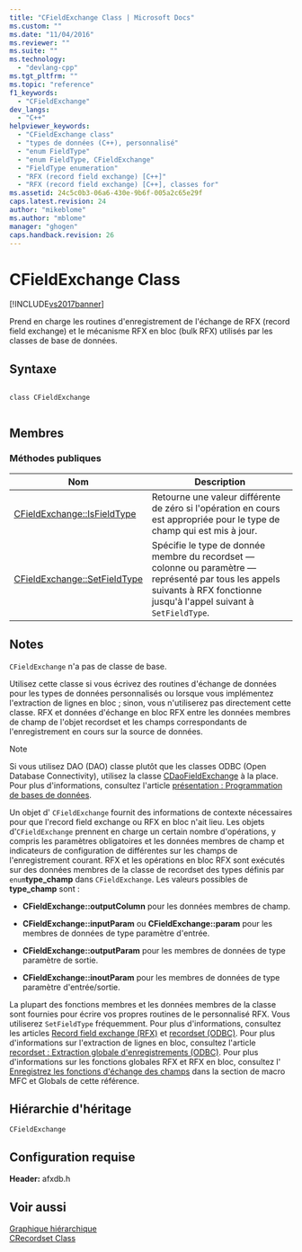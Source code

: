 ```yaml
---
title: "CFieldExchange Class | Microsoft Docs"
ms.custom: ""
ms.date: "11/04/2016"
ms.reviewer: ""
ms.suite: ""
ms.technology: 
  - "devlang-cpp"
ms.tgt_pltfrm: ""
ms.topic: "reference"
f1_keywords: 
  - "CFieldExchange"
dev_langs: 
  - "C++"
helpviewer_keywords: 
  - "CFieldExchange class"
  - "types de données (C++), personnalisé"
  - "enum FieldType"
  - "enum FieldType, CFieldExchange"
  - "FieldType enumeration"
  - "RFX (record field exchange) [C++]"
  - "RFX (record field exchange) [C++], classes for"
ms.assetid: 24c5c0b3-06a6-430e-9b6f-005a2c65e29f
caps.latest.revision: 24
author: "mikeblome"
ms.author: "mblome"
manager: "ghogen"
caps.handback.revision: 26
---
```

# CFieldExchange Class
[!INCLUDE[vs2017banner](../../assembler/inline/includes/vs2017banner.md)]

Prend en charge les routines d'enregistrement de l'échange de RFX \(record field exchange\) et le mécanisme RFX en bloc \(bulk RFX\) utilisés par les classes de base de données.  
  
## Syntaxe  
  
```  
  
class CFieldExchange  
  
```  
  
## Membres  
  
### Méthodes publiques  
  
|Nom|Description|  
|---------|-----------------|  
|[CFieldExchange::IsFieldType](../Topic/CFieldExchange::IsFieldType.md)|Retourne une valeur différente de zéro si l'opération en cours est appropriée pour le type de champ qui est mis à jour.|  
|[CFieldExchange::SetFieldType](../Topic/CFieldExchange::SetFieldType.md)|Spécifie le type de donnée membre du recordset — colonne ou paramètre — représenté par tous les appels suivants à RFX fonctionne jusqu'à l'appel suivant à `SetFieldType`.|  
  
## Notes  
 `CFieldExchange` n'a pas de classe de base.  
  
 Utilisez cette classe si vous écrivez des routines d'échange de données pour les types de données personnalisés ou lorsque vous implémentez l'extraction de lignes en bloc ; sinon, vous n'utiliserez pas directement cette classe.  RFX et données d'échange en bloc RFX entre les données membres de champ de l'objet recordset et les champs correspondants de l'enregistrement en cours sur la source de données.  
  
> [!NOTE]
>  Si vous utilisez DAO \(DAO\) classe plutôt que les classes ODBC \(Open Database Connectivity\), utilisez la classe [CDaoFieldExchange](../../mfc/reference/cdaofieldexchange-class.md) à la place.  Pour plus d'informations, consultez l'article [présentation : Programmation de bases de données](../../data/data-access-programming-mfc-atl.md).  
  
 Un objet d' `CFieldExchange` fournit des informations de contexte nécessaires pour que l'record field exchange ou RFX en bloc n'ait lieu.  Les objets d'`CFieldExchange` prennent en charge un certain nombre d'opérations, y compris les paramètres obligatoires et les données membres de champ et indicateurs de configuration de différentes sur les champs de l'enregistrement courant.  RFX et les opérations en bloc RFX sont exécutés sur des données membres de la classe de recordset des types définis par `enum`**type\_champ** dans `CFieldExchange`.  Les valeurs possibles de **type\_champ** sont :  
  
-   **CFieldExchange::outputColumn** pour les données membres de champ.  
  
-   **CFieldExchange::inputParam** ou **CFieldExchange::param** pour les membres de données de type paramètre d'entrée.  
  
-   **CFieldExchange::outputParam** pour les membres de données de type paramètre de sortie.  
  
-   **CFieldExchange::inoutParam** pour les membres de données de type paramètre d'entrée\/sortie.  
  
 La plupart des fonctions membres et les données membres de la classe sont fournies pour écrire vos propres routines de le personnalisé RFX.  Vous utiliserez `SetFieldType` fréquemment.  Pour plus d'informations, consultez les articles [Record field exchange \(RFX\)](../../data/odbc/record-field-exchange-rfx.md) et [recordset \(ODBC\)](../../data/odbc/recordset-odbc.md).  Pour plus d'informations sur l'extraction de lignes en bloc, consultez l'article [recordset : Extraction globale d'enregistrements \(ODBC\)](../../data/odbc/recordset-fetching-records-in-bulk-odbc.md).  Pour plus d'informations sur les fonctions globales RFX et RFX en bloc, consultez l' [Enregistrez les fonctions d'échange des champs](../../mfc/reference/record-field-exchange-functions.md) dans la section de macro MFC et Globals de cette référence.  
  
## Hiérarchie d'héritage  
 `CFieldExchange`  
  
## Configuration requise  
 **Header:** afxdb.h  
  
## Voir aussi  
 [Graphique hiérarchique](../../mfc/hierarchy-chart.md)   
 [CRecordset Class](../../mfc/reference/crecordset-class.md)